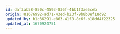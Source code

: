 ```yaml
---
id: daf3ab58-850c-4593-836f-4bb1f3ae5ceb
origin: 81676992-ad71-43ed-b23f-9b8b0ef18d92
updated_by: b1c36291-e863-41f3-8c6f-b18dd4f22325
updated_at: 1670924751
---
```

